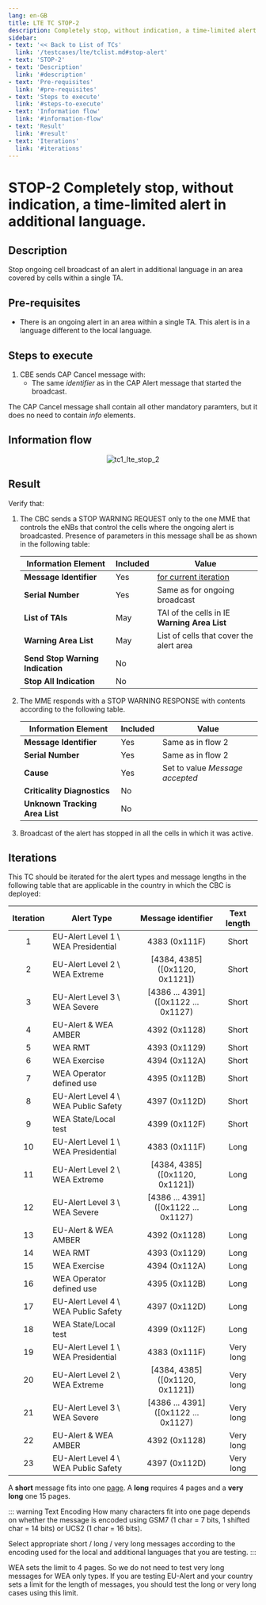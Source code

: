 ```yaml
---
lang: en-GB
title: LTE TC STOP-2
description: Completely stop, without indication, a time-limited alert in additional language.
sidebar:
- text: '<< Back to List of TCs'
  link: '/testcases/lte/tclist.md#stop-alert'
- text: 'STOP-2'
- text: 'Description'
  link: '#description'
- text: 'Pre-requisites'
  link: '#pre-requisites'
- text: 'Steps to execute'
  link: '#steps-to-execute'
- text: 'Information flow'
  link: '#information-flow'
- text: 'Result'
  link: '#result'
- text: 'Iterations'
  link: '#iterations'
---
```


# **STOP-2** Completely stop, without indication, a time-limited alert in additional language.

## Description

Stop ongoing cell broadcast of an alert in additional language in an area covered
by cells within a single TA.

## Pre-requisites

* There is an ongoing alert in an area within a single TA. This alert is in a 
  language different to the local language. 

## Steps to execute

1. CBE sends CAP Cancel message with:
   - The same *identifier* as in the CAP Alert message that started the 
     broadcast.

The CAP Cancel message shall contain all other mandatory paramters, but it does
no need to contain *info* elements.

## Information flow

<div style="text-align: center;">

![tc1_lte_stop_2](/assets/img/flows/lte/stop/tc_lte_stop_2.svg)

</div>

## Result

Verify that:

1. The CBC sends a STOP WARNING REQUEST only to the one MME 
   that controls the eNBs that control the cells where the ongoing alert is 
   broadcasted. Presence of parameters in this message shall be as shown in the
   following table:

   | Information Element | Included | Value |
   | ------------------- | -------- | ----- |
   | **Message Identifier** | Yes | [for current iteration](/testcases/lte/stop/tc2/#iterations) |
   | **Serial Number** | Yes | Same as for ongoing broadcast |
   | **List of TAIs** | May | TAI of the cells in IE **Warning Area List** |
   | **Warning Area List** | May | List of cells that cover the alert area |
   | **Send Stop Warning Indication** | No |  |
   | **Stop All Indication** | No |  |

2. The MME responds with a STOP WARNING RESPONSE with contents 
   according to the following table.

   | Information Element | Included | Value |
   | ------------------- | -------- | ----- |
   | **Message Identifier** | Yes | Same as in flow 2 |
   | **Serial Number** | Yes | Same as in flow 2 |
   | **Cause** | Yes | Set to value *Message accepted* |
   | **Criticality Diagnostics** | No | |
   | **Unknown Tracking Area List** | No | |

3. Broadcast of the alert has stopped in all the cells in which it was active.

## Iterations

This TC should be iterated for the alert types and message lengths in the 
following table that are applicable in the country in which the CBC is 
deployed:

| Iteration | Alert Type | Message identifier | Text length |
|:---:|------------|:------------------:|:---:|
| 1 | EU-Alert Level 1 \ WEA Presidential | 4383 (0x111F) | Short |
| 2 | EU-Alert Level 2 \ WEA Extreme | [4384, 4385] ([0x1120, 0x1121]) | Short |
| 3 | EU-Alert Level 3 \ WEA Severe | [4386 ... 4391] ([0x1122 ... 0x1127) | Short |
| 4 | EU-Alert & WEA AMBER | 4392 (0x1128) | Short |
| 5 | WEA RMT | 4393 (0x1129) | Short |
| 6 | WEA Exercise | 4394 (0x112A) | Short |
| 7 | WEA Operator defined use | 4395 (0x112B) | Short |
| 8 | EU-Alert Level 4 \ WEA Public Safety | 4397 (0x112D) | Short |
| 9 | WEA State/Local test | 4399 (0x112F) | Short |
| 10 | EU-Alert Level 1 \ WEA Presidential | 4383 (0x111F) | Long |
| 11 | EU-Alert Level 2 \ WEA Extreme | [4384, 4385] ([0x1120, 0x1121]) | Long |
| 12 | EU-Alert Level 3 \ WEA Severe | [4386 ... 4391] ([0x1122 ... 0x1127) | Long |
| 13 | EU-Alert & WEA AMBER | 4392 (0x1128) | Long |
| 14 | WEA RMT | 4393 (0x1129) | Long |
| 15 | WEA Exercise | 4394 (0x112A) | Long |
| 16 | WEA Operator defined use | 4395 (0x112B) | Long |
| 17 | EU-Alert Level 4 \ WEA Public Safety | 4397 (0x112D) | Long |
| 18 | WEA State/Local test | 4399 (0x112F) | Long |
| 19 | EU-Alert Level 1 \ WEA Presidential | 4383 (0x111F) | Very long |
| 20 | EU-Alert Level 2 \ WEA Extreme | [4384, 4385] ([0x1120, 0x1121]) | Very long |
| 21 | EU-Alert Level 3 \ WEA Severe | [4386 ... 4391] ([0x1122 ... 0x1127) | Very long |
| 22 | EU-Alert & WEA AMBER | 4392 (0x1128) | Very long |
| 23 | EU-Alert Level 4 \ WEA Public Safety | 4397 (0x112D) | Very long |

A **short** message fits into one [page](/introduction.html#cell-broadcast-message). 
A **long** requires 4 pages and a **very long** one 15 pages.

::: warning Text Encoding
How many characters fit into one page depends on whether the message is 
encoded using GSM7 (1 char = 7 bits, 1 shifted char = 14 bits) or UCS2 (1 char
= 16 bits).

Select appropriate short / long / very long messages according to 
the encoding used for the local and additional languages that you are testing.
:::

WEA sets the limit to 4 pages. So we do not need to test very long messages for
WEA only types. If you are testing EU-Alert and your country sets a limit for 
the length of messages, you should test the long or very long cases using this
limit.
